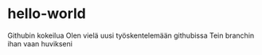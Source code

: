 # hello-world
Githubin kokeilua
Olen vielä uusi työskentelemään githubissa
Tein branchin ihan vaan huvikseni
